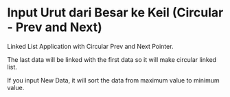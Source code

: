 # Input Urut dari Besar ke Keil (Circular - Prev and Next)
Linked List Application with Circular Prev and Next Pointer.

The last data will be linked with the first data so it will make circular linked list.

If you input New Data, it will sort the data from maximum value to minimum value.
